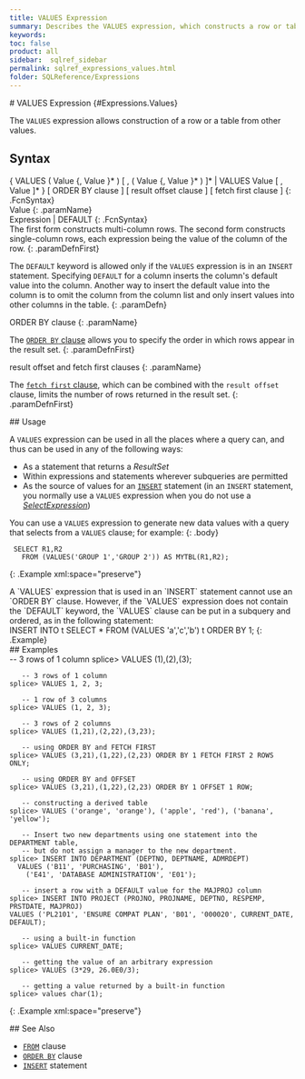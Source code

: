 ```yaml
---
title: VALUES Expression
summary: Describes the VALUES expression, which constructs a row or table from other values.
keywords:
toc: false
product: all
sidebar:  sqlref_sidebar
permalink: sqlref_expressions_values.html
folder: SQLReference/Expressions
---
```

<section>
<div class="TopicContent" data-swiftype-index="true" markdown="1">
# VALUES Expression   {#Expressions.Values}

The `VALUES` expression allows construction of a row or a table from
other values.

## Syntax

<div class="fcnWrapperWide" markdown="1">
    {
        VALUES ( Value {, Value }* )
            [ , ( Value {, Value }* ) ]* |
        VALUES Value [ , Value ]*
    } [ ORDER BY clause ]
      [ result offset clause ]
      [ fetch first clause ]
{: .FcnSyntax}

</div>
<div class="paramList" markdown="1">
Value
{: .paramName}

<div class="fcnWrapperWide" markdown="1">
    Expression | DEFAULT
{: .FcnSyntax}

</div>
The first form constructs multi-column rows. The second form constructs
single-column rows, each expression being the value of the column of the
row.
{: .paramDefnFirst}

The `DEFAULT` keyword is allowed only if the `VALUES` expression is in
an `INSERT` statement. Specifying `DEFAULT` for a column inserts the
column's default value into the column. Another way to insert the
default value into the column is to omit the column from the column list
and only insert values into other columns in the table.
{: .paramDefn}

ORDER BY clause
{: .paramName}

The [`ORDER BY` clause](sqlref_clauses_orderby.html) allows you to
specify the order in which rows appear in the result set.
{: .paramDefnFirst}

result offset and fetch first clauses
{: .paramName}

The [`fetch first` clause](sqlref_clauses_resultoffset.html), which can
be combined with the `result offset` clause, limits the number of rows
returned in the result set.
{: .paramDefnFirst}

</div>
## Usage

A `VALUES` expression can be used in all the places where a query can,
and thus can be used in any of the following ways:

* As a statement that returns a *ResultSet*
* Within expressions and statements wherever subqueries are permitted
* As the source of values for an
  [`INSERT`](sqlref_statements_insert.html) statement (in an `INSERT`
  statement, you normally use a `VALUES` expression when you do not use
  a *[SelectExpression](sqlref_expressions_select.html)*)

You can use a `VALUES` expression to generate new data values with a
query that selects from a `VALUES` clause; for example:
{: .body}

<div class="preWrapperWide" markdown="1">
    
     SELECT R1,R2
       FROM (VALUES('GROUP 1','GROUP 2')) AS MYTBL(R1,R2);
{: .Example xml:space="preserve"}

</div>
A `VALUES` expression that is used in an `INSERT` statement cannot use
an `ORDER BY` clause. However, if the `VALUES` expression does not
contain the `DEFAULT` keyword, the `VALUES` clause can be put in a
subquery and ordered, as in the following statement:

<div class="preWrapper" markdown="1">
    INSERT INTO t SELECT * FROM (VALUES 'a','c','b') t ORDER BY 1;
{: .Example}

</div>
## Examples

<div class="preWrapperWide" markdown="1">
       -- 3 rows of 1 column
    splice> VALUES (1),(2),(3);
    
       -- 3 rows of 1 column
    splice> VALUES 1, 2, 3;
    
       -- 1 row of 3 columns
    splice> VALUES (1, 2, 3);
    
       -- 3 rows of 2 columns
    splice> VALUES (1,21),(2,22),(3,23);
    
       -- using ORDER BY and FETCH FIRST
    splice> VALUES (3,21),(1,22),(2,23) ORDER BY 1 FETCH FIRST 2 ROWS ONLY;
    
       -- using ORDER BY and OFFSET
    splice> VALUES (3,21),(1,22),(2,23) ORDER BY 1 OFFSET 1 ROW;
    
       -- constructing a derived table
    splice> VALUES ('orange', 'orange'), ('apple', 'red'), ('banana', 'yellow');
    
       -- Insert two new departments using one statement into the DEPARTMENT table,
       -- but do not assign a manager to the new department.
    splice> INSERT INTO DEPARTMENT (DEPTNO, DEPTNAME, ADMRDEPT)
      VALUES ('B11', 'PURCHASING', 'B01'),
        ('E41', 'DATABASE ADMINISTRATION', 'E01');
    
       -- insert a row with a DEFAULT value for the MAJPROJ column
    splice> INSERT INTO PROJECT (PROJNO, PROJNAME, DEPTNO, RESPEMP, PRSTDATE, MAJPROJ)
    VALUES ('PL2101', 'ENSURE COMPAT PLAN', 'B01', '000020', CURRENT_DATE, DEFAULT);
    
       -- using a built-in function
    splice> VALUES CURRENT_DATE;
    
       -- getting the value of an arbitrary expression
    splice> VALUES (3*29, 26.0E0/3);
    
       -- getting a value returned by a built-in function
    splice> values char(1);
{: .Example xml:space="preserve"}

</div>
## See Also

* [`FROM`](sqlref_clauses_from.html) clause
* [`ORDER BY`](sqlref_clauses_orderby.html) clause
* [`INSERT`](sqlref_statements_insert.html) statement

</div>
</section>

